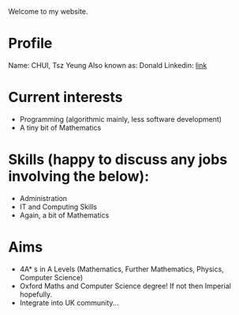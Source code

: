 Welcome to my website.

# Profile
Name: CHUI, Tsz Yeung
Also known as: Donald
Linkedin: [link](https://www.linkedin.com/in/ctyd)

# Current interests
- Programming (algorithmic mainly, less software development)
- A tiny bit of Mathematics

# Skills (happy to discuss any jobs involving the below):
- Administration
- IT and Computing Skills
- Again, a bit of Mathematics

# Aims
- 4A* s in A Levels (Mathematics, Further Mathematics, Physics, Computer Science)
- Oxford Maths and Computer Science degree! If not then Imperial hopefully.
- Integrate into UK community...

